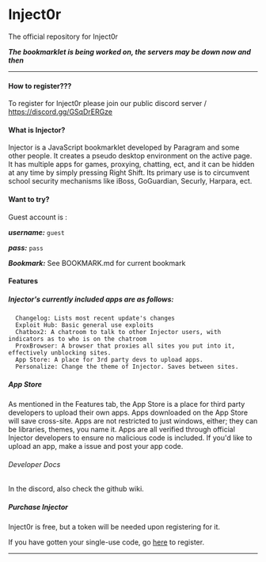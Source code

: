 # Inject0r
The official repository for Inject0r

***The bookmarklet is being worked on, the servers may be down now and then***

*** 


#### How to register???

To register for Inject0r please join our public discord server / https://discord.gg/GSqDrERGze


#### What is Injector? 

Injector is a JavaScript bookmarklet developed by Paragram and some other people. It creates a pseudo desktop environment on the active page. It has multiple apps for games, proxying, chatting, ect, and it can be hidden at any time by simply pressing Right Shift. Its primary use is to circumvent school security mechanisms like iBoss, GoGuardian, Securly, Harpara, ect.

#### Want to try?

Guest account is :

***username:*** ```guest```

***pass:*** ```pass```

***Bookmark:*** See BOOKMARK.md for current bookmark
			

#### Features

##### Injector's currently included apps are as follows:
      Changelog: Lists most recent update's changes
      Exploit Hub: Basic general use exploits
      Chatbox2: A chatroom to talk to other Injector users, with indicators as to who is on the chatroom
      ProxBrowser: A browser that proxies all sites you put into it, effectively unblocking sites.
      App Store: A place for 3rd party devs to upload apps.
      Personalize: Change the theme of Injector. Saves between sites.

##### App Store 
As mentioned in the Features tab, the App Store is a place for third party developers to upload their own apps. Apps downloaded on the App Store will save cross-site. Apps are not restricted to just windows, either; they can be libraries, themes, you name it. Apps are all verified through official Injector developers to ensure no malicious code is included. If you'd like to upload an app, make a issue and post your app code.
###### Developer Docs
In the discord, also check the github wiki.
##### Purchase Injector 

Inject0r is free, but a token will be needed upon registering for it.

If you have gotten your single-use code, go [here](https://inject0r.repl.co/register) to register.

***
